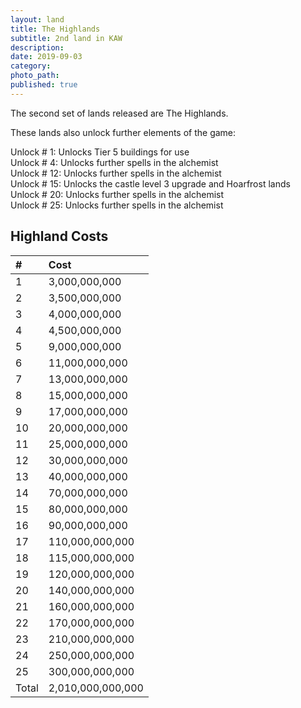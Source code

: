 ```yaml
---
layout: land
title: The Highlands
subtitle: 2nd land in KAW
description: 
date: 2019-09-03
category:  
photo_path:  
published: true
---
```


The second set of lands released are The Highlands.

These lands also unlock further elements of the game:

Unlock # 1: Unlocks Tier 5 buildings for use <br>
Unlock # 4: Unlocks further spells in the alchemist <br>
Unlock # 12: Unlocks further spells in the alchemist <br>
Unlock # 15: Unlocks the castle level 3 upgrade and Hoarfrost lands <br>
Unlock # 20: Unlocks further spells in the alchemist <br>
Unlock # 25: Unlocks further spells in the alchemist <br>
 

## Highland Costs

| # | Cost |
| :--- | :--- |
| 1 | 3,000,000,000 |
| 2 | 3,500,000,000 |
| 3 | 4,000,000,000 |
| 4 | 4,500,000,000 |
| 5 | 9,000,000,000 |
| 6 | 11,000,000,000 |
| 7 | 13,000,000,000 |
| 8 | 15,000,000,000 |
| 9 | 17,000,000,000 |
| 10 | 20,000,000,000 |
| 11 | 25,000,000,000 |
| 12 | 30,000,000,000 |
| 13 | 40,000,000,000 |
| 14 | 70,000,000,000 |
| 15 | 80,000,000,000 |
| 16 | 90,000,000,000 |
| 17 | 110,000,000,000 |
| 18 | 115,000,000,000 |
| 19 | 120,000,000,000 |
| 20 | 140,000,000,000 |
| 21 | 160,000,000,000 |
| 22 | 170,000,000,000 |
| 23 | 210,000,000,000 |
| 24 | 250,000,000,000 |
| 25 | 300,000,000,000 |
| Total | 2,010,000,000,000 |

